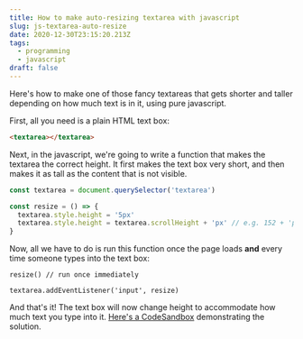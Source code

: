 ```yaml
---
title: How to make auto-resizing textarea with javascript
slug: js-textarea-auto-resize
date: 2020-12-30T23:15:20.213Z
tags:
  - programming
  - javascript
draft: false
---
```

Here's how to make one of those fancy textareas that gets shorter and taller depending on how much text is in it, using pure javascript. 

First, all you need is a plain HTML text box: 

```html
<textarea></textarea>
```

Next, in the javascript, we're going to write a function that makes the textarea the correct height. It first makes the text box very short, and then makes it as tall as the content that is not visible. 

```javascript
const textarea = document.querySelector('textarea')

const resize = () => {
  textarea.style.height = '5px'
  textarea.style.height = textarea.scrollHeight + 'px' // e.g. 152 + 'px' = '152px'
}
```

Now, all we have to do is run this function once the page loads **and** every time someone types into the text box: 

```
resize() // run once immediately

textarea.addEventListener('input', resize)
```

And that's it! The text box will now change height to accommodate how much text you type into it. [Here's a CodeSandbox](https://codesandbox.io/s/js-textarea-auto-resize-yz0k8?file=/index.html) demonstrating the solution.  